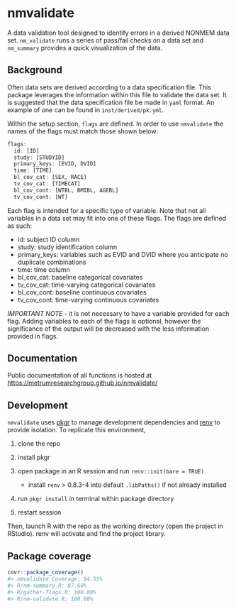 
<!-- README.md is generated from README.Rmd. Please edit that file -->

# nmvalidate

A data validation tool designed to identify errors in a derived NONMEM
data set. `nm_validate` runs a series of pass/fail checks on a data set
and `nm_summary` provides a quick visualization of the data.

## Background

Often data sets are derived according to a data specification file. This
package leverages the information within this file to validate the data
set. It is suggested that the data specification file be made in `yaml`
format. An example of one can be found in `inst/derived/pk.yml`.

Within the setup section, `flags` are defined. In order to use
`nmvalidate` the names of the flags must match those shown below:

``` r
flags:
  id: [ID]
  study: [STUDYID]
  primary_keys: [EVID, DVID]
  time: [TIME]
  bl_cov_cat: [SEX, RACE]
  tv_cov_cat: [TIMECAT]
  bl_cov_cont: [WTBL, BMIBL, AGEBL]
  tv_cov_cont: [WT]
```

Each flag is intended for a specific type of variable. Note that not all
variables in a data set may fit into one of these flags. The flags are
defined as such:

-   id: subject ID column
-   study: study identification column
-   primary_keys: variables such as EVID and DVID where you anticipate
    no duplicate combinations
-   time: time column
-   bl_cov_cat: baseline categorical covariates
-   tv_cov_cat: time-varying categorical covariates
-   bl_cov_cont: baseline continuous covariates
-   tv_cov_cont: time-varying continuous covariates

*IMPORTANT NOTE* - it is not necessary to have a variable provided for
each flag. Adding variables to each of the flags is optional, however
the significance of the output will be decreased with the less
information provided in flags.

## Documentation

Public documentation of all functions is hosted at
<https://metrumresearchgroup.github.io/nmvalidate/>

## Development

`nmvalidate` uses [pkgr](https://github.com/metrumresearchgroup/pkgr) to
manage development dependencies and
[renv](https://rstudio.github.io/renv/) to provide isolation. To
replicate this environment,

1.  clone the repo

2.  install pkgr

3.  open package in an R session and run `renv::init(bare = TRUE)`

    -   install `renv` \> 0.8.3-4 into default `.libPaths()` if not
        already installed

4.  run `pkgr install` in terminal within package directory

5.  restart session

Then, launch R with the repo as the working directory (open the project
in RStudio). renv will activate and find the project library.

## Package coverage

``` r
covr::package_coverage()
#> nmvalidate Coverage: 94.55%
#> R/nm-summary.R: 87.60%
#> R/gather-flags.R: 100.00%
#> R/nm-validate.R: 100.00%
```
